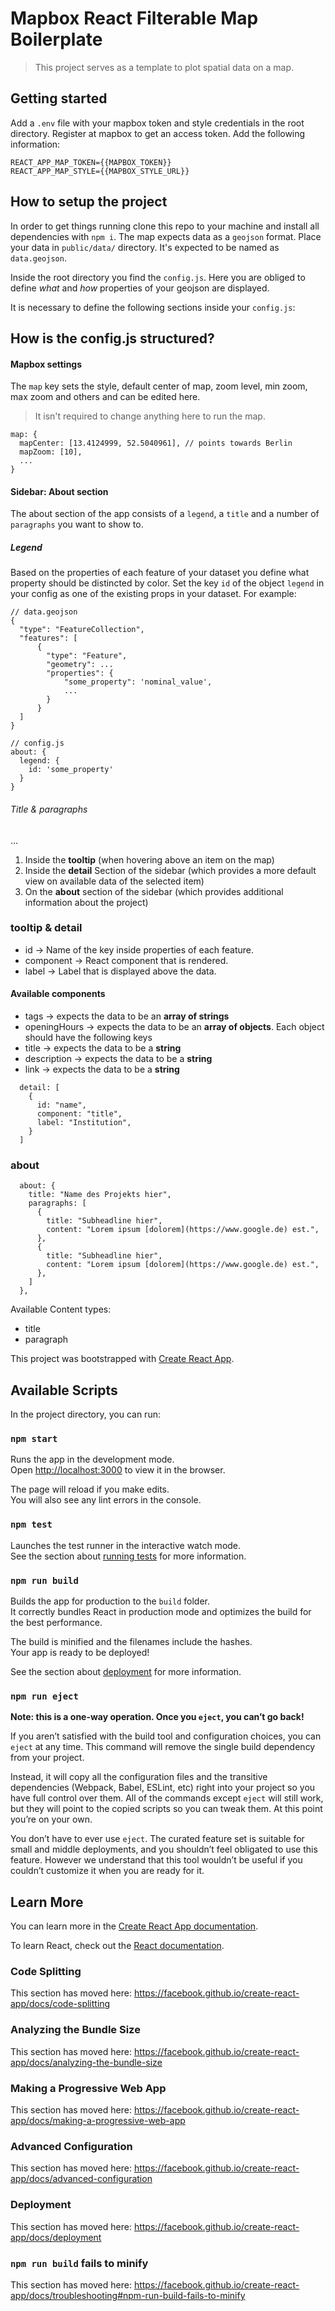 # Mapbox React Filterable Map Boilerplate

> This project serves as a template to plot spatial data on a map.

## Getting started

Add a ```.env``` file with your mapbox token and style credentials in the root directory. Register at mapbox to get an access token. Add the following information:

```
REACT_APP_MAP_TOKEN={{MAPBOX_TOKEN}}
REACT_APP_MAP_STYLE={{MAPBOX_STYLE_URL}}
```

## How to setup the project

In order to get things running clone this repo to your machine and install all dependencies with ```npm i```.
The map expects data as a ```geojson``` format. Place your data in ```public/data/``` directory. It's expected to be named as ```data.geojson```.

Inside the root directory you find the ```config.js```. Here you are obliged to define *what* and *how* properties of your geojson are displayed.

It is necessary to define the following sections inside your ```config.js```:

## How is the config.js structured?

#### Mapbox settings

The ```map``` key sets the style, default center of map, zoom level, min zoom, max zoom and others and can be edited here.

> It isn't required to change anything here to run the map.

```
map: {
  mapCenter: [13.4124999, 52.5040961], // points towards Berlin
  mapZoom: [10],
  ...
}
```

#### Sidebar: About section

The about section of the app consists of a ```legend```, a ```title``` and a number of ```paragraphs``` you want to show to.

##### Legend

Based on the properties of each feature of your dataset you define what property should be distincted by color. Set the key ```id``` of the object ```legend``` in your config as one of the existing props in your dataset. For example:

```
// data.geojson
{
  "type": "FeatureCollection",
  "features": [
      {
        "type": "Feature",
        "geometry": ...
        "properties": {
            "some_property": 'nominal_value',
            ...
        }
      }
  ]
}

// config.js
about: {
  legend: {
    id: 'some_property'
  }
}
```

###### Title & paragraphs

...



1. Inside the **tooltip** (when hovering above an item on the map)
2. Inside the **detail** Section of the sidebar (which provides a more default view on available data of the selected item)
3. On the **about** section of the sidebar (which provides additional information about the project)

### tooltip & detail
- id -> Name of the key inside properties of each feature.
- component -> React component that is rendered.
- label -> Label that is displayed above the data.

#### Available components
- tags -> expects the data to be an **array of strings**
- openingHours -> expects the data to be an **array of objects**. Each object should have the following keys 
- title -> expects the data to be a **string**
- description -> expects the data to be a **string**
- link -> expects the data to be a **string**

```
  detail: [
    {
      id: "name",
      component: "title",
      label: "Institution",
    }
  ]
```

### about


```
  about: {
    title: "Name des Projekts hier",
    paragraphs: [
      {
        title: "Subheadline hier",
        content: "Lorem ipsum [dolorem](https://www.google.de) est.",
      },
      {
        title: "Subheadline hier",
        content: "Lorem ipsum [dolorem](https://www.google.de) est.",
      },
    ]
  },
```







Available Content types:

- title
- paragraph



This project was bootstrapped with [Create React App](https://github.com/facebook/create-react-app).

## Available Scripts

In the project directory, you can run:

### `npm start`

Runs the app in the development mode.<br />
Open [http://localhost:3000](http://localhost:3000) to view it in the browser.

The page will reload if you make edits.<br />
You will also see any lint errors in the console.

### `npm test`

Launches the test runner in the interactive watch mode.<br />
See the section about [running tests](https://facebook.github.io/create-react-app/docs/running-tests) for more information.

### `npm run build`

Builds the app for production to the `build` folder.<br />
It correctly bundles React in production mode and optimizes the build for the best performance.

The build is minified and the filenames include the hashes.<br />
Your app is ready to be deployed!

See the section about [deployment](https://facebook.github.io/create-react-app/docs/deployment) for more information.

### `npm run eject`

**Note: this is a one-way operation. Once you `eject`, you can’t go back!**

If you aren’t satisfied with the build tool and configuration choices, you can `eject` at any time. This command will remove the single build dependency from your project.

Instead, it will copy all the configuration files and the transitive dependencies (Webpack, Babel, ESLint, etc) right into your project so you have full control over them. All of the commands except `eject` will still work, but they will point to the copied scripts so you can tweak them. At this point you’re on your own.

You don’t have to ever use `eject`. The curated feature set is suitable for small and middle deployments, and you shouldn’t feel obligated to use this feature. However we understand that this tool wouldn’t be useful if you couldn’t customize it when you are ready for it.

## Learn More

You can learn more in the [Create React App documentation](https://facebook.github.io/create-react-app/docs/getting-started).

To learn React, check out the [React documentation](https://reactjs.org/).

### Code Splitting

This section has moved here: https://facebook.github.io/create-react-app/docs/code-splitting

### Analyzing the Bundle Size

This section has moved here: https://facebook.github.io/create-react-app/docs/analyzing-the-bundle-size

### Making a Progressive Web App

This section has moved here: https://facebook.github.io/create-react-app/docs/making-a-progressive-web-app

### Advanced Configuration

This section has moved here: https://facebook.github.io/create-react-app/docs/advanced-configuration

### Deployment

This section has moved here: https://facebook.github.io/create-react-app/docs/deployment

### `npm run build` fails to minify

This section has moved here: https://facebook.github.io/create-react-app/docs/troubleshooting#npm-run-build-fails-to-minify
